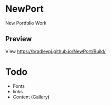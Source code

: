 # NewPort

New Portfolio Work

## Preview
View https://bradleypj.github.io/NewPort/Build/

# Todo
- Fonts
- links
- Content (Gallery)

